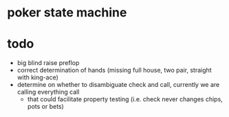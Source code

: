 # poker state machine

# todo
- big blind raise preflop
- correct determination of hands (missing full house, two pair, straight with king-ace)
- determine on whether to disambiguate check and call, currently we are calling everything call
    - that could facilitate property testing (i.e. check never changes chips, pots or bets)

